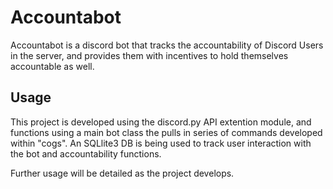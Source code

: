 # Accountabot

Accountabot is a discord bot that tracks the accountability of Discord Users in the server, and provides them with incentives to hold themselves accountable as well.

## Usage

This project is developed using the discord.py API extention module, and functions using a main bot class the pulls in series of commands developed within "cogs".
An SQLlite3 DB is being used to track user interaction with the bot and accountability functions. 

Further usage will be detailed as the project develops.
